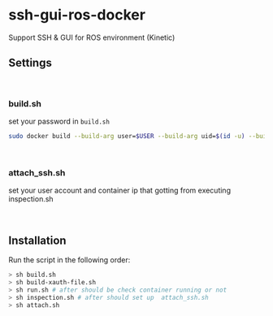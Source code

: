# ssh-gui-ros-docker

Support SSH & GUI for ROS environment (Kinetic)



## Settings

<br/>

### build.sh

set your password in `build.sh`

```bash
sudo docker build --build-arg user=$USER --build-arg uid=$(id -u) --build-arg gid=$(id -g) --build-arg passwd=<YOUR PASSWD> --build-arg display=$DISPLAY --tag ros:0.1.0 .
```

<br/>

### attach_ssh.sh

set your user account and container ip that gotting from executing inspection.sh

<br/>

## Installation

Run the script in the following order:

```bash
> sh build.sh
> sh build-xauth-file.sh
> sh run.sh # after should be check container running or not
> sh inspection.sh # after should set up  attach_ssh.sh
> sh attach.sh
```


